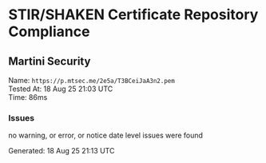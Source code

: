 # STIR/SHAKEN Certificate Repository Compliance

## Martini Security

Name: `https://p.mtsec.me/2e5a/T3BCeiJaA3n2.pem`\
Tested At: 18 Aug 25 21:03 UTC\
Time: 86ms

### Issues

no warning, or error, or notice date level issues were found

Generated: 18 Aug 25 21:13 UTC